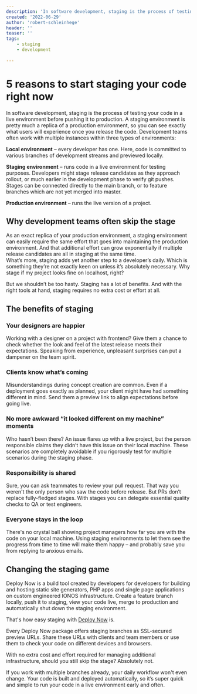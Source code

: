 ```yaml
---
description: 'In software development, staging is the process of testing your code in a live environment before pushing it to production. Learn how using staging workflows can improve your workflows and make your stakeholders happy.'
created: '2022-06-29'
author: 'robert-schleinhege'
header: ''
teaser: ''
tags:
    - staging
    - development
    
---
```


# 5 reasons to start staging your code right now 

In software development, staging is the process of testing your code in a live environment before pushing it to production. A staging environment is pretty much a replica of a production environment, so you can see exactly what users will experience once you release the code. Development teams often work with multiple instances within three types of environments: 

**Local environment** – every developer has one. Here, code is committed to various branches of development streams and previewed locally. 

**Staging environment** – runs code in a live environment for testing purposes. Developers might stage release candidates as they approach rollout, or much earlier in the development phase to verify git pushes. Stages can be connected directly to the main branch, or to feature branches which are not yet merged into master.

**Production environment** – runs the live version of a project.	 

## Why development teams often skip the stage 

As an exact replica of your production environment, a staging environment can easily require the same effort that goes into maintaining the production environment. And that additional effort can grow exponentially if multiple release candidates are all in staging at the same time.  
What’s more, staging adds yet another step to a developer’s daily. Which is something they’re not exactly keen on unless it’s absolutely necessary. Why stage if my project looks fine on localhost, right?  

But we shouldn’t be too hasty. Staging has a lot of benefits. And with the right tools at hand, staging requires no extra cost or effort at all. 

## The benefits of staging 

### Your designers are happier

Working with a designer on a project with frontend? Give them a chance to check whether the look and feel of the latest release meets their expectations. Speaking from experience, unpleasant surprises can put a dampener on the team spirit. 
 
### Clients know what’s coming 

Misunderstandings during concept creation are common. Even if a deployment goes exactly as planned, your client might have had something different in mind. Send them a preview link to align expectations before going live.  

### No more awkward “it looked different on my machine” moments 

Who hasn’t been there? An issue flares up with a live project, but the person responsible claims they didn’t have this issue on their local machine. These scenarios are completely avoidable if you rigorously test for multiple scenarios during the staging phase. 

### Responsibility is shared
  
Sure, you can ask teammates to review your pull request. That way you weren't the only person who saw the code before release. But PRs don’t replace fully-fledged stages. With stages you can delegate essential quality checks to QA or test engineers. 
### Everyone stays in the loop 

There's no crystal ball showing project managers how far you are with the code on your local machine. Using staging environments to let them see the progress from time to time will make them happy – and probably save you from replying to anxious emails. 
## Changing the staging game

Deploy Now is a build tool created by developers for developers for building and hosting static site generators, PHP apps and single page applications on custom engineered IONOS infrastructure. 
Create a feature branch locally, push it to staging, view your code live, merge to production and automatically shut down the staging environment. 

That's how easy staging with [Deploy Now](https://www.ionos.com/hosting/deploy-now) is.  

Every Deploy Now package offers staging branches as SSL-secured preview URLs. Share these URLs with clients and team members or use them to check your code on different devices and browsers. 

With no extra cost and effort required for managing additional infrastructure, should you still skip the stage? Absolutely not.  

If you work with multiple branches already, your daily workflow won't even change. Your code is built and deployed automatically, so it’s super quick and simple to run your code in a live environment early and often.  
 




